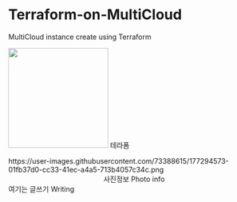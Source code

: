 # Terraform-on-MultiCloud


MultiCloud instance create using Terraform   

<img src="https://user-images.githubusercontent.com/73388615/177294573-01fb37d0-cc33-41ec-a4a5-713b4057c34c.png" width="200" height="200"/> 테라폼 


<p>
<div class=pull-left>
https://user-images.githubusercontent.com/73388615/177294573-01fb37d0-cc33-41ec-a4a5-713b4057c34c.png
<center>사진정보 Photo info</center>
</div>
여기는 글쓰기 Writing
</p>
